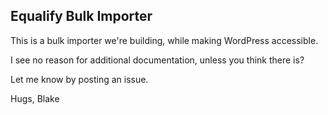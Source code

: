 ## Equalify Bulk Importer
This is a bulk importer we're building, while making WordPress accessible.

I see no reason for additional documentation, unless you think there is?

Let me know by posting an issue.

Hugs,
Blake